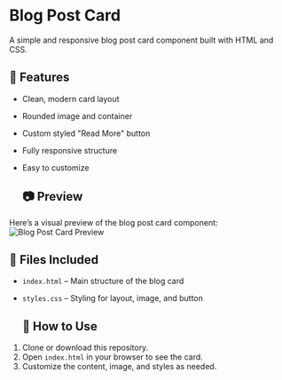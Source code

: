 # Blog Post Card
A simple and responsive blog post card component built with HTML and CSS.

## 🌟 Features

- Clean, modern card layout
- Rounded image and container
- Custom styled "Read More" button
- Fully responsive structure
- Easy to customize

  ## 📷 Preview

Here’s a visual preview of the blog post card component:
![Blog Post Card Preview](https://github.com/satwika-akula06/blog-post_card/commit/884a5661bf2d275d98dab3142f94684ba14fc940#diff-0a30675c04850787f4cc9a311af88542596a0a4c4112ad81edd7edb5c080bec2)

  ## 📁 Files Included

- `index.html` – Main structure of the blog card
- `styles.css` – Styling for layout, image, and button

  ## 🚀 How to Use

1. Clone or download this repository.
2. Open `index.html` in your browser to see the card.
3. Customize the content, image, and styles as needed.

   
